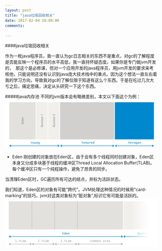 ```yaml
---
layout: post
title: "java垃圾回收相关"
date: 2017-02-04 20:09:00
comments:

---
```


####java垃圾回收相关

作为一枚java程序员，我一直认为gc日志相关的东西不是重点，对gc的了解程度是否能反映一个程序员的水平高低，我一直持怀疑态度。如果你是专门做jvm开发的，　那这个是必修课，但对一个应用开发的java程序员，用jvm开发的要求来考核他，只能说明还没有认识到java庞大技术栈中的重点。因为这个想法一直左右着我的学习方向，导致我对gc的了解仅限于知道有这么个东西。于是在吃过几次大亏之后，痛定思痛，决定从头研究一下这个东西。

#####java内存池
不同的jvm版本会有略微差别，本文以下面这个为例：
![java内存池](https://raw.githubusercontent.com/libingkui0102/postimg/master/2017-02-06/memory_pool.png)
- Eden
刚创建的对象放在Eden区，由于会有多个线程同时创建对象，Eden区本身又分成多块基于线程的缓冲区Thread Local Allocation Buffer(TLAB)。每个缓冲区只有一个纯程操作，避免了昂贵的同步。

当清理Eden区时，GC遍历所有可达的结点，并标为活跃状态。

我们知道，Eden区的对象有可能“跨代”。JVM处理这种情况的时候用“card-marking”的技巧，jvm对这类对象标为“脏对象”,标识它有可能是活跃的。
![TLAB](https://raw.githubusercontent.com/libingkui0102/postimg/master/2017-02-06/TLAB.png)
